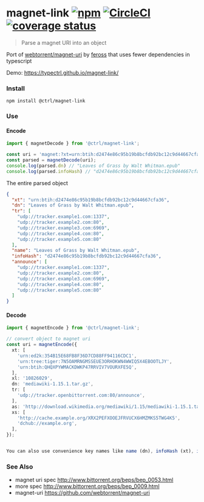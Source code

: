 # magnet-link [![npm](https://img.shields.io/npm/v/@ctrl/magnet-link.svg?maxAge=3600)](https://www.npmjs.com/package/@ctrl/magnet-link) [![CircleCI](https://circleci.com/gh/TypeCtrl/magnet-link.svg?style=svg)](https://circleci.com/gh/TypeCtrl/magnet-link) [![coverage status](https://codecov.io/gh/typectrl/magnet-link/branch/master/graph/badge.svg)](https://codecov.io/gh/typectrl/magnet-link)

> Parse a magnet URI into an object

Port of [webtorrent/magnet-uri](https://github.com/webtorrent/magnet-uri) by [feross](https://github.com/feross) that uses fewer dependencies in typescript

Demo: https://typectrl.github.io/magnet-link/  

### Install
```console
npm install @ctrl/magnet-link
```

### Use

#### Encode
```ts
import { magnetDecode } from '@ctrl/magnet-link';

const uri = 'magnet:?xt=urn:btih:d2474e86c95b19b8bcfdb92bc12c9d44667cfa36&dn=Leaves+of+Grass+by+Walt+Whitman.epub&tr=udp%3A%2F%2Ftracker.example4.com%3A80&tr=udp%3A%2F%2Ftracker.example5.com%3A80&tr=udp%3A%2F%2Ftracker.example3.com%3A6969&tr=udp%3A%2F%2Ftracker.example2.com%3A80&tr=udp%3A%2F%2Ftracker.example1.com%3A1337';
const parsed = magnetDecode(uri);
console.log(parsed.dn) // "Leaves of Grass by Walt Whitman.epub"
console.log(parsed.infoHash) // "d2474e86c95b19b8bcfdb92bc12c9d44667cfa36"
```
The entire parsed object
```json
{
  "xt": "urn:btih:d2474e86c95b19b8bcfdb92bc12c9d44667cfa36",
  "dn": "Leaves of Grass by Walt Whitman.epub",
  "tr": [
    "udp://tracker.example1.com:1337",
    "udp://tracker.example2.com:80",
    "udp://tracker.example3.com:6969",
    "udp://tracker.example4.com:80",
    "udp://tracker.example5.com:80"
  ],
  "name": "Leaves of Grass by Walt Whitman.epub",
  "infoHash": "d2474e86c95b19b8bcfdb92bc12c9d44667cfa36",
  "announce": [
    "udp://tracker.example1.com:1337",
    "udp://tracker.example2.com:80",
    "udp://tracker.example3.com:6969",
    "udp://tracker.example4.com:80",
    "udp://tracker.example5.com:80"
  ]
}
```

#### Decode

```ts
import { magnetEncode } from '@ctrl/magnet-link';

// convert object to magnet uri
const uri = magnetEncode({
  xt: [
    'urn:ed2k:354B15E68FB8F36D7CD88FF94116CDC1',
    'urn:tree:tiger:7N5OAMRNGMSSEUE3ORHOKWN4WWIQ5X4EBOOTLJY',
    'urn:btih:QHQXPYWMACKDWKP47RRVIV7VOURXFE5Q',
  ],
  xl: '10826029',
  dn: 'mediawiki-1.15.1.tar.gz',
  tr: [
    'udp://tracker.openbittorrent.com:80/announce',
  ],
  as: 'http://download.wikimedia.org/mediawiki/1.15/mediawiki-1.15.1.tar.gz',
  xs: [
    'http://cache.example.org/XRX2PEFXOOEJFRVUCX6HMZMKS5TWG4K5',
    'dchub://example.org',
  ],
});


You can also use convenience key names like name (dn), infoHash (xt), infoHashBuffer (xt), announce (tr), and keywords (kt).
```

### See Also
- magnet uri spec http://www.bittorrent.org/beps/bep_0053.html
- more spec http://www.bittorrent.org/beps/bep_0009.html
- magnet-uri https://github.com/webtorrent/magnet-uri

